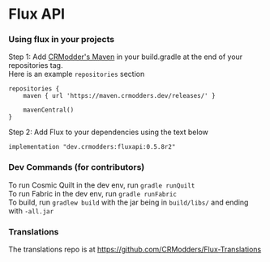 # Flux API

### Using flux in your projects

Step 1: Add [CRModder's Maven](https://maven.crmodders.dev/rrlease) in your build.gradle at the end of your repositories tag.\
Here is an example `repositories` section
```
repositories {
	maven { url 'https://maven.crmodders.dev/releases/' }
	
	mavenCentral()
}
```

Step 2: Add Flux to your dependencies using the text below
```
implementation "dev.crmodders:fluxapi:0.5.8r2"
```

### Dev Commands (for contributors)
To run Cosmic Quilt in the dev env, run `gradle runQuilt`\
To run Fabric in the dev env, run `gradle runFabric`\
To build, run `gradlew build` with the jar being in `build/libs/` and ending with `-all.jar`

### Translations
The translations repo is at https://github.com/CRModders/Flux-Translations
